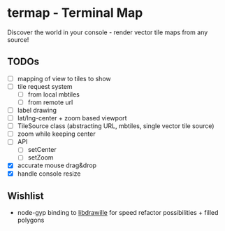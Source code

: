 # termap - Terminal Map

Discover the world in your console - render vector tile maps from any source!

## TODOs
* [ ] mapping of view to tiles to show
* [ ] tile request system
  * [ ] from local mbtiles
  * [ ] from remote url
* [ ] label drawing
* [ ] lat/lng-center + zoom based viewport
* [ ] TileSource class (abstracting URL, mbtiles, single vector tile source)
* [ ] zoom while keeping center
* [ ] API
  * [ ] setCenter
  * [ ] setZoom
* [x] accurate mouse drag&drop
* [x] handle console resize

## Wishlist
* node-gyp binding to [libdrawille](https://github.com/Huulivoide/libdrawille) for speed refactor possibilities + filled polygons
